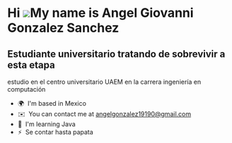 Hi ![](https://user-images.githubusercontent.com/18350557/176309783-0785949b-9127-417c-8b55-ab5a4333674e.gif)My name is Angel Giovanni Gonzalez Sanchez
=======================================================================================================================================================

Estudiante universitario tratando de sobrevivir a esta etapa
------------------------------------------------------------

estudio en el centro universitario UAEM en la carrera ingeniería en computación

* 🌍  I'm based in Mexico
* ✉️  You can contact me at [angelgonzalez19190@gmail.com](mailto:angelgonzalez19190@gmail.com)
* 🧠  I'm learning Java
* ⚡  Se contar hasta papata
